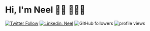 # Hi, I'm Neel 👋🏾 👩🏾‍💻

[![Twitter Follow](https://img.shields.io/twitter/follow/NTPatel1999?label=Follow)](https://twitter.com/intent/follow?screen_name=NTPatel1999)
[![Linkedin: Neel](https://img.shields.io/badge/-Neel-blue?style=flat-square&logo=Linkedin&logoColor=white&link=https://www.linkedin.com/in/neel-patel-900a47154/)](https://www.linkedin.com/in/neel-patel-900a47154/)
![GitHub followers](https://img.shields.io/github/followers/N-NeelPatel?label=Follow&style=social)
<img alt = "profile views" src="https://komarev.com/ghpvc/?username=N-NeelPatel&color=brightgreen">  

<!-- ## Watch my contributions get eaten by a snake 🐍
![snake gif](https://github.com/N-NeelPatel/Actions/blob/output/github-contribution-grid-snake.svg) -->

